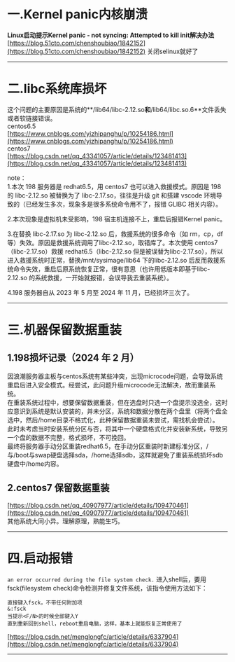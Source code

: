 # 一.Kernel panic内核崩溃
**Linux启动提示Kernel panic - not syncing: Attempted to kill init解决办法**  
[https://blog.51cto.com/chenshoubiao/1842152](https://blog.51cto.com/chenshoubiao/1842152)
关闭selinux就好了

---

# 二.libc系统库损坏

这个问题的主要原因是系统的**/lib64/libc-2.12.so**和**/lib64/libc.so.6**文件丢失或者软链接错误。  
centos6.5  
[https://www.cnblogs.com/yizhipanghu/p/10254186.html](https://www.cnblogs.com/yizhipanghu/p/10254186.html)  
centos7  
[https://blog.csdn.net/qq_43341057/article/details/123481413](https://blog.csdn.net/qq_43341057/article/details/123481413)
 
note：  
1.本次 198 服务器是 redhat6.5，用 centos7 也可以进入救援模式。原因是 198 的 libc-2.12.so 被替换为了 libc-2.17.so，往往是升级 git 和搭建 vscode 环境导致的（已经发生多次，现象多是很多系统命令用不了，报错 GLIBC 相关内容）。
 
2.本次现象是虚拟机未受影响，198 宿主机连接不上，重启后报错Kernel panic。
 
3.在替换 libc-2.17.so 为 libc-2.12.so 后，救援系统的很多命令（如 rm，cp，df 等）失效。原因是救援系统调用了libc-2.12.so，取错库了。本次使用 centos7（libc-2.17.so）救援 redhat6.5（libc-2.12.so 但是被误替为libc-2.17.so），所以进入救援系统时正常，替换/mnt/sysimage/lib64 下的libc-2.12.so 后反而救援系统命令失效，重启后原系统恢复正常，很有意思（也许用低版本即基于libc-2.12.so 的系统救援，一开始就报错，会误导我去重装系统）。
 
4.198 服务器自从 2023 年 5 月至 2024 年 11 月，已经损坏三次了。

---

# 三.机器保留数据重装

## 1.198损坏记录（2024 年 2 月）
因浪潮服务器主板与centos系统有某些冲突，出现microcode问题，会导致系统重启后进入安全模式。经尝试，此问题升级microcode无法解决，故而重装系统。  
在重装系统过程中，想要保留数据重装，但在选盘时只选一个盘提示没选全，这时应意识到系统是默认安装的，并未分区，系统和数据分散在两个盘里（将两个盘全选中，然后/home目录不格式化，此种保留数据重装未尝试，需找机会尝试）。  
此时未考虑当时安装系统分区与否，将其中一个硬盘格式化并安装新系统，导致另一个盘的数据不完整，格式损坏，不可挽回。  
最终将服务器手动分区重装redhat6.5，在手动分区重装时新建标准分区，/与/boot与swap硬盘选择sda，/home选择sdb，这样就避免了重装系统损坏sdb硬盘中/home内容。
   

## 2.centos7 保留数据重装
[https://blog.csdn.net/qq_40907977/article/details/109470461](https://blog.csdn.net/qq_40907977/article/details/109470461)  
其他系统大同小异。理解原理，熟能生巧。

---

# 四.启动报错
`an error occurred during the file system check.`
进入shell后，要用fsck(filesystem check)命令检测并修复文件系统，该指令使用方法如下：
```text
直接键入fsck，不带任何附加项  
&:fsck  
当提示<F/N>的时候全部键入Y  
直到重新回到shell，reboot重启电脑，这样，基本上就能恢复正常使用了
```
[https://blog.csdn.net/menglongfc/article/details/6337904](https://blog.csdn.net/menglongfc/article/details/6337904)

---
